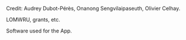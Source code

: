 Credit: Audrey Dubot-Pérès, Onanong Sengvilaipaseuth, Olivier Celhay.

LOMWRU, grants, etc.

Software used for the App.
